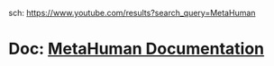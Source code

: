 sch: https://www.youtube.com/results?search_query=MetaHuman

# Doc: [MetaHuman Documentation](https://dev.epicgames.com/documentation/en-us/metahuman/metahuman-documentation)
